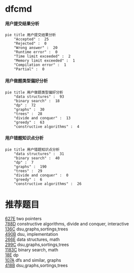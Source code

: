 # dfcmd

<!-- tabs:start -->



#### **用户提交结果分析**

```mermaid
pie title 用户提交结果分析
    "Accepted" :  25
    "Rejected" :  0
    "Wrong answer" :  20
    "Runtime error" :  0
    "Time limit exceeded" :  2
    "Memory limit exceeded" :  1
    "Compilation error" :  1
    "Partial" :  0
```

#### **用户做题类型偏好分析**

```mermaid
pie title 用户做题类型偏好分析
    "data structures" :  93
    "binary search" :  18
    "dp" :  72
    "graphs" :  30
    "trees" :  28
    "divide and conquer" :  13
    "greedy" :  63
    "constructive algorithms" :  4
```
#### **用户错题知识点分析**

```mermaid
pie title 用户错题知识点分析
    "data structures" :  31
    "binary search" :  40
    "dp" :  7
    "graphs" :  190
    "trees" :  29
    "divide and conquer" :  0
    "greedy" :  6
    "constructive algorithms" :  26
```



<!-- tabs:end -->
# 推荐题目
[627E](https://codeforces.com/contest/627/problem/E)		two pointers		  
[788D](https://codeforces.com/contest/788/problem/D)		constructive algorithms,
                        divide and conquer,
                        interactive		  
[136C](https://codeforces.com/contest/136/problem/C)		dsu,graphs,sortings,trees		  
[490B](https://codeforces.com/contest/490/problem/B)		dsu,
                        implementation		  
[266E](https://codeforces.com/contest/266/problem/E)		data structures,
                        math		  
[299C](https://codeforces.com/contest/299/problem/C)		dsu,graphs,sortings,trees		  
[1183C](https://codeforces.com/contest/1183/problem/C)		binary search,
                        math		  
[18E](https://codeforces.com/contest/18/problem/E)		dp		  
[107A](https://codeforces.com/contest/107/problem/A)		dfs and similar,
                        graphs		  
[418B](https://codeforces.com/contest/418/problem/B)		dsu,graphs,sortings,trees		  
